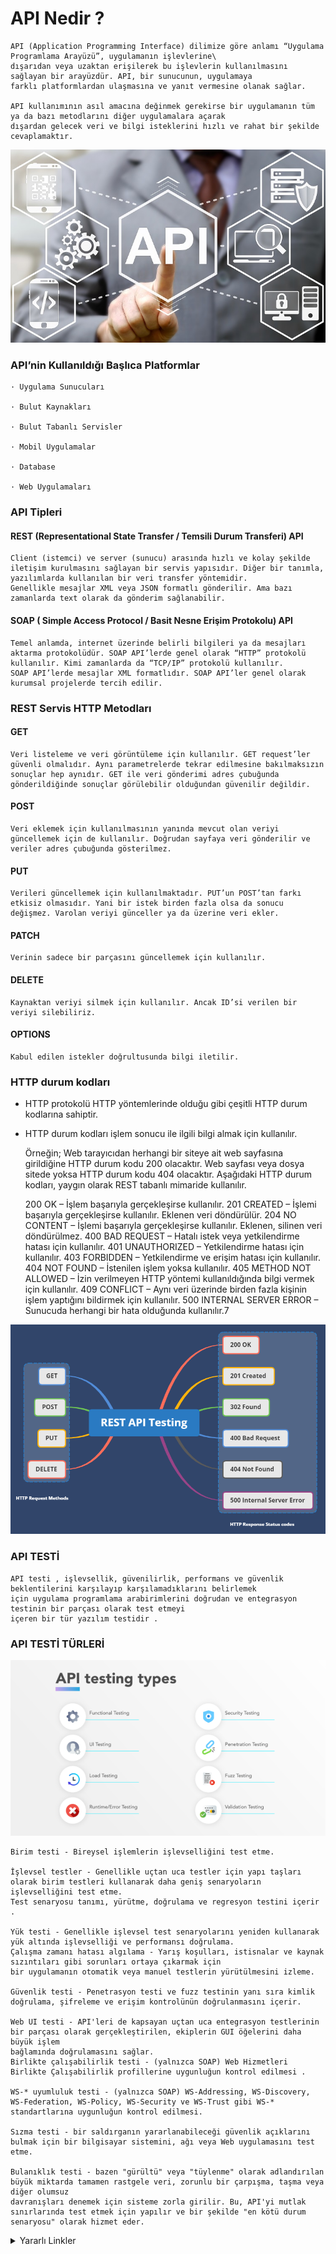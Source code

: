 
# API Nedir ?

    API (Application Programming Interface) dilimize göre anlamı “Uygulama Programlama Arayüzü”, uygulamanın işlevlerine\
    dışarıdan veya uzaktan erişilerek bu işlevlerin kullanılmasını sağlayan bir arayüzdür. API, bir sunucunun, uygulamaya
    farklı platformlardan ulaşmasına ve yanıt vermesine olanak sağlar.
    
    API kullanımının asıl amacına değinmek gerekirse bir uygulamanın tüm ya da bazı metodlarını diğer uygulamalara açarak
    dışardan gelecek veri ve bilgi isteklerini hızlı ve rahat bir şekilde cevaplamaktır.

<div align="center">
    <img src="apimage/apimage.jpg">
</div>

### API’nin Kullanıldığı Başlıca Platformlar

    · Uygulama Sunucuları
    
    · Bulut Kaynakları
    
    · Bulut Tabanlı Servisler
    
    · Mobil Uygulamalar
    
    · Database
    
    · Web Uygulamaları

### API Tipleri

#### REST (Representational State Transfer / Temsili Durum Transferi) API

    Client (istemci) ve server (sunucu) arasında hızlı ve kolay şekilde iletişim kurulmasını sağlayan bir servis yapısıdır. Diğer bir tanımla, yazılımlarda kullanılan bir veri transfer yöntemidir.
    Genellikle mesajlar XML veya JSON formatlı gönderilir. Ama bazı zamanlarda text olarak da gönderim sağlanabilir.

#### SOAP ( Simple Access Protocol / Basit Nesne Erişim Protokolu) API

    Temel anlamda, internet üzerinde belirli bilgileri ya da mesajları aktarma protokolüdür. SOAP API’lerde genel olarak “HTTP” protokolü kullanılır. Kimi zamanlarda da “TCP/IP” protokolü kullanılır.
    SOAP API’lerde mesajlar XML formatlıdır. SOAP API’ler genel olarak kurumsal projelerde tercih edilir.


### REST Servis HTTP Metodları

#### GET

    Veri listeleme ve veri görüntüleme için kullanılır. GET request’ler güvenli olmalıdır. Aynı parametrelerde tekrar edilmesine bakılmaksızın sonuçlar hep aynıdır. GET ile veri gönderimi adres çubuğunda gönderildiğinde sonuçlar görülebilir olduğundan güvenilir değildir.

#### POST

    Veri eklemek için kullanılmasının yanında mevcut olan veriyi güncellemek için de kullanılır. Doğrudan sayfaya veri gönderilir ve veriler adres çubuğunda gösterilmez.

#### PUT

    Verileri güncellemek için kullanılmaktadır. PUT’un POST’tan farkı etkisiz olmasıdır. Yani bir istek birden fazla olsa da sonucu değişmez. Varolan veriyi günceller ya da üzerine veri ekler.

#### PATCH

    Verinin sadece bir parçasını güncellemek için kullanılır.

#### DELETE
    
    Kaynaktan veriyi silmek için kullanılır. Ancak ID’si verilen bir veriyi silebiliriz.

#### OPTIONS

    Kabul edilen istekler doğrultusunda bilgi iletilir.

### HTTP durum kodları
- HTTP protokolü HTTP yöntemlerinde olduğu gibi çeşitli HTTP durum kodlarına sahiptir.
- HTTP durum kodları işlem sonucu ile ilgili bilgi almak için kullanılır.


    Örneğin; Web tarayıcıdan herhangi bir siteye ait web sayfasına girildiğine HTTP durum kodu 200 olacaktır. 
    Web sayfası veya dosya sitede yoksa HTTP durum kodu 404 olacaktır.
    Aşağıdaki HTTP durum kodları, yaygın olarak REST tabanlı mimaride kullanılır.

    200 OK – İşlem başarıyla gerçekleşirse kullanılır.
    201 CREATED – İşlemi başarıyla gerçekleşirse kullanılır. Eklenen veri döndürülür.
    204 NO CONTENT – İşlemi başarıyla gerçekleşirse kullanılır. Eklenen, silinen veri döndürülmez.
    400 BAD REQUEST – Hatalı istek veya yetkilendirme hatası için kullanılır.
    401 UNAUTHORIZED – Yetkilendirme hatası için kullanılır.
    403 FORBIDDEN – Yetkilendirme ve erişim hatası için kullanılır.
    404 NOT FOUND – İstenilen işlem yoksa kullanılır.
    405 METHOD NOT ALLOWED – İzin verilmeyen HTTP yöntemi kullanıldığında bilgi vermek için kullanılır.
    409 CONFLICT – Aynı veri üzerinde birden fazla kişinin işlem yaptığını bildirmek için kullanılır.
    500 INTERNAL SERVER ERROR – Sunucuda herhangi bir hata olduğunda kullanılır.7

<div align="center">
    <img src="apimage/api-testing-mind-map-3.png">
</div>


### API TESTİ

    API testi , işlevsellik, güvenilirlik, performans ve güvenlik beklentilerini karşılayıp karşılamadıklarını belirlemek 
    için uygulama programlama arabirimlerini doğrudan ve entegrasyon testinin bir parçası olarak test etmeyi 
    içeren bir tür yazılım testidir .

### API TESTİ TÜRLERİ

<div align="center">
    <img src="apimage/apitesttyoe.png">
</div>

    Birim testi - Bireysel işlemlerin işlevselliğini test etme.
    
    İşlevsel testler - Genellikle uçtan uca testler için yapı taşları olarak birim testleri kullanarak daha geniş senaryoların işlevselliğini test etme. 
    Test senaryosu tanımı, yürütme, doğrulama ve regresyon testini içerir .
    
    Yük testi - Genellikle işlevsel test senaryolarını yeniden kullanarak yük altında işlevselliği ve performansı doğrulama.
    Çalışma zamanı hatası algılama - Yarış koşulları, istisnalar ve kaynak sızıntıları gibi sorunları ortaya çıkarmak için 
    bir uygulamanın otomatik veya manuel testlerin yürütülmesini izleme.
    
    Güvenlik testi - Penetrasyon testi ve fuzz testinin yanı sıra kimlik doğrulama, şifreleme ve erişim kontrolünün doğrulanmasını içerir.
    
    Web UI testi - API'leri de kapsayan uçtan uca entegrasyon testlerinin bir parçası olarak gerçekleştirilen, ekiplerin GUI öğelerini daha büyük işlem 
    bağlamında doğrulamasını sağlar.
    Birlikte çalışabilirlik testi - (yalnızca SOAP) Web Hizmetleri Birlikte Çalışabilirlik profillerine uygunluğun kontrol edilmesi .
    
    WS-* uyumluluk testi - (yalnızca SOAP) WS-Addressing, WS-Discovery, WS-Federation, WS-Policy, WS-Security ve WS-Trust gibi WS-* standartlarına uygunluğun kontrol edilmesi.
    
    Sızma testi - bir saldırganın yararlanabileceği güvenlik açıklarını bulmak için bir bilgisayar sistemini, ağı veya Web uygulamasını test etme.
    
    Bulanıklık testi - bazen "gürültü" veya "tüylenme" olarak adlandırılan büyük miktarda tamamen rastgele veri, zorunlu bir çarpışma, taşma veya diğer olumsuz 
    davranışları denemek için sisteme zorla girilir. Bu, API'yi mutlak sınırlarında test etmek için yapılır ve bir şekilde "en kötü durum senaryosu" olarak hizmet eder.




<details>
<summary>Yararlı Linkler</summary>

[API ve API testi nedir?](https://medium.com/kuka-mobile-tech/api-ve-api-testi%CC%87-nedi%CC%87r-4227fc99313f)
[BTK AKADEMI - API ve API Testi](https://www.btkakademi.gov.tr/portal/course/api-ve-api-testi-12025)
[Wikipedia API Testing](https://en.wikipedia.org/wiki/API_testing)
[Katalon API Testing](https://katalon.com/api-testing)

</details>
